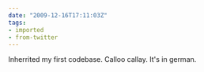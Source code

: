 ```yaml
---
date: "2009-12-16T17:11:03Z"
tags:
- imported
- from-twitter
---
```

Inherrited my first codebase. Calloo callay. It's in german.
